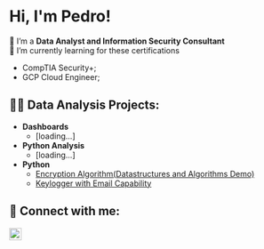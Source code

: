 <h1>Hi, I'm Pedro!</h1> 
🔭 I’m a <b>Data Analyst and Information Security Consultant</b> </br>
🌱 I’m currently learning for these certifications</br> 
<ul>
<li>CompTIA Security+;</li>
<li>GCP Cloud Engineer;</li>
</ul> 
<h2>👨‍💻 Data Analysis Projects:</h2>

- <b>Dashboards</b>
  - [loading...]
- <b>Python Analysis</b>
  - [loading...]
- <b>Python</b>
  - [Encryption Algorithm(Datastructures and Algorithms Demo)](https://github.com/pedroandre1712/mystudies/tree/main/cyber_security)
  - [Keylogger with Email Capability](https://github.com/pedroandre1712/mystudies/tree/main/cyber_security)


<h2> 🤳 Connect with me:</h2>

[<img align="left" alt="Pedro | LinkedIn" width="22px" src="https://cdn.jsdelivr.net/npm/simple-icons@v3/icons/linkedin.svg" />][linkedin]


[linkedin]: https://www.linkedin.com/in/pabarrozo/

<!--

Here are some ideas to get you started:

- 🔭 I’m currently working on Information Security Analyst
- 🌱 I’m currently learning WebApps Pentesting
- 👯 I’m looking to collaborate on ...
- 🤔 I’m looking for help with ...
- 💬 Ask me about ...
- 📫 How to reach me: ...
- 😄 Pronouns: ...
- ⚡ Fun fact: ...
-->
